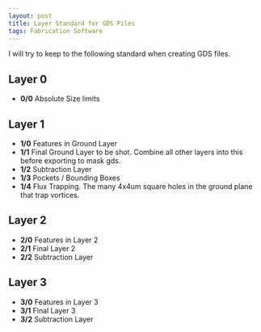 ```yaml
---
layout: post
title: Layer Standard for GDS Files
tags: Fabrication Software
---
```

I will try to keep to the following standard when creating GDS files.

## Layer 0

* **0/0** Absolute Size limits


## Layer 1
* **1/0** Features in Ground Layer
* **1/1** Final Ground Layer to be shot. Combine all other layers into this before exporting to mask gds.
* **1/2** Subtraction Layer
* **1/3** Pockets / Bounding Boxes
* **1/4** Flux Trapping. The many 4x4um square holes in the ground plane that trap vortices. 

## Layer 2
* **2/0** Features in Layer 2
* **2/1** Final Layer 2
* **2/2** Subtraction Layer

## Layer 3
* **3/0** Features in Layer 3
* **3/1** Final Layer 3
* **3/2** Subtraction Layer
